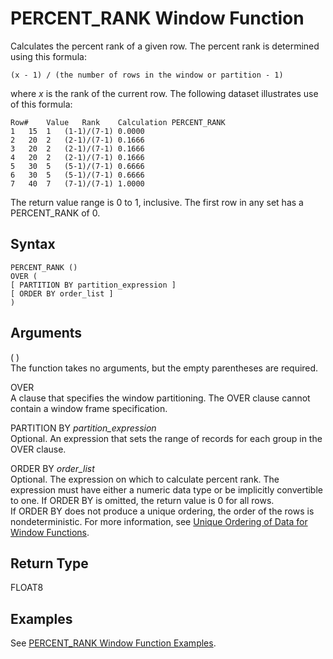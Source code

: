 # PERCENT\_RANK Window Function<a name="r_WF_PERCENT_RANK"></a>

Calculates the percent rank of a given row\. The percent rank is determined using this formula:

`(x - 1) / (the number of rows in the window or partition - 1)`

where *x* is the rank of the current row\. The following dataset illustrates use of this formula:

```
Row#	Value	Rank	Calculation	PERCENT_RANK
1	15	1	(1-1)/(7-1)	0.0000
2	20	2	(2-1)/(7-1)	0.1666
3	20	2	(2-1)/(7-1)	0.1666
4	20	2	(2-1)/(7-1)	0.1666
5	30	5	(5-1)/(7-1)	0.6666
6	30	5	(5-1)/(7-1)	0.6666
7	40	7	(7-1)/(7-1)	1.0000
```

The return value range is 0 to 1, inclusive\. The first row in any set has a PERCENT\_RANK of 0\.

## Syntax<a name="r_WF_PERCENT_RANK-synopsis"></a>

```
PERCENT_RANK ()
OVER ( 
[ PARTITION BY partition_expression ] 
[ ORDER BY order_list ]
)
```

## Arguments<a name="r_WF_PERCENT_RANK-arguments"></a>

\( \)   
The function takes no arguments, but the empty parentheses are required\. 

OVER  
A clause that specifies the window partitioning\. The OVER clause cannot contain a window frame specification\.

PARTITION BY *partition\_expression*   
Optional\. An expression that sets the range of records for each group in the OVER clause\.

ORDER BY *order\_list*   
Optional\. The expression on which to calculate percent rank\. The expression must have either a numeric data type or be implicitly convertible to one\. If ORDER BY is omitted, the return value is 0 for all rows\.  
If ORDER BY does not produce a unique ordering, the order of the rows is nondeterministic\. For more information, see [Unique Ordering of Data for Window Functions](r_Examples_order_by_WF.md)\. 

## Return Type<a name="r_WF_PERCENT_RANK-return-type"></a>

FLOAT8

## Examples<a name="r_WF_PERCENT_RANK-examples"></a>

See [PERCENT\_RANK Window Function Examples](r_Examples_of_PERCENT_RANK_WF.md)\. 